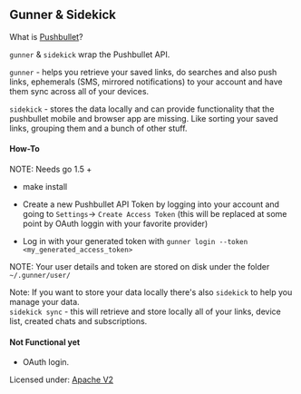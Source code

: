 Gunner & Sidekick
---

What is [Pushbullet](https://pushbullet.com)?

`gunner` & `sidekick` wrap the Pushbullet API.  

`gunner` - helps you retrieve your saved links, do searches and also push links, ephemerals (SMS, mirrored notifications) to your account and have them sync across all of your devices.

`sidekick` - stores the data locally and can provide functionality that the pushbullet mobile and browser app are missing. Like sorting your saved links, grouping them and a bunch of other stuff.

#### How-To
NOTE: Needs go 1.5 +  
* make install  

* Create a new Pushbullet API Token by logging into your account and going to `Settings`-> `Create Access Token` (this will be replaced at some point by OAuth loggin with your favorite provider)  
* Log in with your generated token with `gunner login --token <my_generated_access_token>`  

NOTE: Your user details and token are stored on disk under the folder
`~/.gunner/user/`

Note: If you want to store your data locally there's also `sidekick` to help
you manage your data.  
`sidekick sync` - this will retrieve and store locally all of your links, device list, created chats and subscriptions.


#### Not Functional yet
* OAuth login.


Licensed under: [Apache V2](http://www.apache.org/licenses/)  

